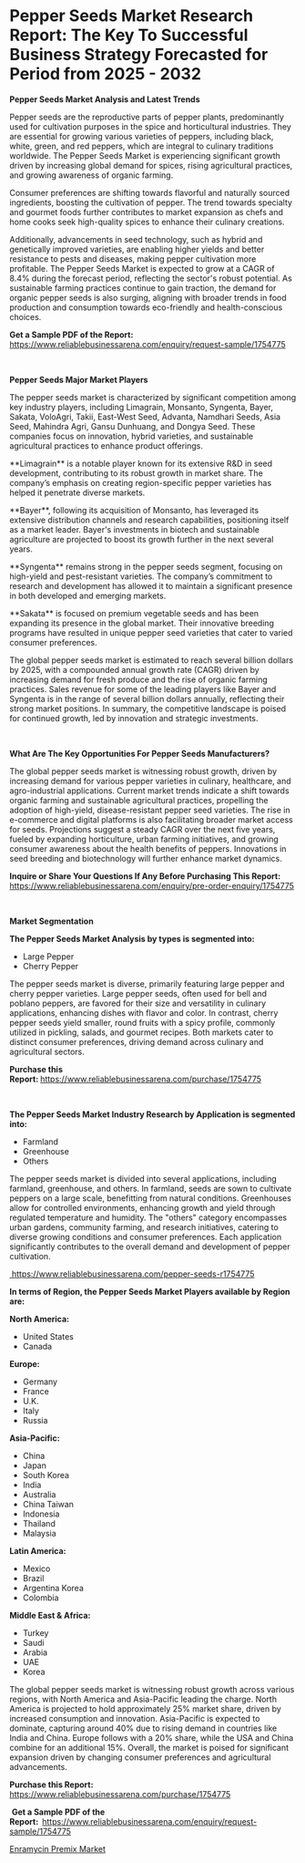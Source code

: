 <p><h1>Pepper Seeds Market Research Report: The Key To Successful Business Strategy Forecasted for Period from 2025 - 2032</h1></p><p><strong>Pepper Seeds Market Analysis and Latest Trends</strong></p>
<p><p>Pepper seeds are the reproductive parts of pepper plants, predominantly used for cultivation purposes in the spice and horticultural industries. They are essential for growing various varieties of peppers, including black, white, green, and red peppers, which are integral to culinary traditions worldwide. The Pepper Seeds Market is experiencing significant growth driven by increasing global demand for spices, rising agricultural practices, and growing awareness of organic farming. </p><p>Consumer preferences are shifting towards flavorful and naturally sourced ingredients, boosting the cultivation of pepper. The trend towards specialty and gourmet foods further contributes to market expansion as chefs and home cooks seek high-quality spices to enhance their culinary creations. </p><p>Additionally, advancements in seed technology, such as hybrid and genetically improved varieties, are enabling higher yields and better resistance to pests and diseases, making pepper cultivation more profitable. The Pepper Seeds Market is expected to grow at a CAGR of 8.4% during the forecast period, reflecting the sector's robust potential. As sustainable farming practices continue to gain traction, the demand for organic pepper seeds is also surging, aligning with broader trends in food production and consumption towards eco-friendly and health-conscious choices.</p></p>
<p><strong>Get a Sample PDF of the Report:&nbsp;</strong> <a href="https://www.reliablebusinessarena.com/enquiry/request-sample/1754775?utm_campaign=2928&utm_medium=2&utm_source=Github&utm_content=ia&utm_term=30032025&utm_id=pepper-seeds">https://www.reliablebusinessarena.com/enquiry/request-sample/1754775</a></p>
<p>&nbsp;</p>
<p><strong>Pepper Seeds Major Market Players</strong></p>
<p><p>The pepper seeds market is characterized by significant competition among key industry players, including Limagrain, Monsanto, Syngenta, Bayer, Sakata, VoloAgri, Takii, East-West Seed, Advanta, Namdhari Seeds, Asia Seed, Mahindra Agri, Gansu Dunhuang, and Dongya Seed. These companies focus on innovation, hybrid varieties, and sustainable agricultural practices to enhance product offerings.</p><p>**Limagrain** is a notable player known for its extensive R&D in seed development, contributing to its robust growth in market share. The company’s emphasis on creating region-specific pepper varieties has helped it penetrate diverse markets.</p><p>**Bayer**, following its acquisition of Monsanto, has leveraged its extensive distribution channels and research capabilities, positioning itself as a market leader. Bayer's investments in biotech and sustainable agriculture are projected to boost its growth further in the next several years.</p><p>**Syngenta** remains strong in the pepper seeds segment, focusing on high-yield and pest-resistant varieties. The company’s commitment to research and development has allowed it to maintain a significant presence in both developed and emerging markets.</p><p>**Sakata** is focused on premium vegetable seeds and has been expanding its presence in the global market. Their innovative breeding programs have resulted in unique pepper seed varieties that cater to varied consumer preferences.</p><p>The global pepper seeds market is estimated to reach several billion dollars by 2025, with a compounded annual growth rate (CAGR) driven by increasing demand for fresh produce and the rise of organic farming practices. Sales revenue for some of the leading players like Bayer and Syngenta is in the range of several billion dollars annually, reflecting their strong market positions. In summary, the competitive landscape is poised for continued growth, led by innovation and strategic investments.</p></p>
<p>&nbsp;</p>
<p><strong>What Are The Key Opportunities For Pepper Seeds Manufacturers?</strong></p>
<p><p>The global pepper seeds market is witnessing robust growth, driven by increasing demand for various pepper varieties in culinary, healthcare, and agro-industrial applications. Current market trends indicate a shift towards organic farming and sustainable agricultural practices, propelling the adoption of high-yield, disease-resistant pepper seed varieties. The rise in e-commerce and digital platforms is also facilitating broader market access for seeds. Projections suggest a steady CAGR over the next five years, fueled by expanding horticulture, urban farming initiatives, and growing consumer awareness about the health benefits of peppers. Innovations in seed breeding and biotechnology will further enhance market dynamics.</p></p>
<p><strong>Inquire or Share Your Questions If Any Before Purchasing This Report:</strong> <a href="https://www.reliablebusinessarena.com/enquiry/pre-order-enquiry/1754775?utm_campaign=2928&utm_medium=2&utm_source=Github&utm_content=ia&utm_term=30032025&utm_id=pepper-seeds">https://www.reliablebusinessarena.com/enquiry/pre-order-enquiry/1754775</a></p>
<p>&nbsp;</p>
<p><strong>Market Segmentation</strong></p>
<p><strong>The Pepper Seeds Market Analysis by types is segmented into:</strong></p>
<p><ul><li>Large Pepper</li><li>Cherry Pepper</li></ul></p>
<p><p>The pepper seeds market is diverse, primarily featuring large pepper and cherry pepper varieties. Large pepper seeds, often used for bell and poblano peppers, are favored for their size and versatility in culinary applications, enhancing dishes with flavor and color. In contrast, cherry pepper seeds yield smaller, round fruits with a spicy profile, commonly utilized in pickling, salads, and gourmet recipes. Both markets cater to distinct consumer preferences, driving demand across culinary and agricultural sectors.</p></p>
<p><strong>Purchase this Report:&nbsp;</strong><a href="https://www.reliablebusinessarena.com/purchase/1754775?utm_campaign=2928&utm_medium=2&utm_source=Github&utm_content=ia&utm_term=30032025&utm_id=pepper-seeds">https://www.reliablebusinessarena.com/purchase/1754775</a></p>
<p>&nbsp;</p>
<p><strong>The Pepper Seeds Market Industry Research by Application is segmented into:</strong></p>
<p><ul><li>Farmland</li><li>Greenhouse</li><li>Others</li></ul></p>
<p><p>The pepper seeds market is divided into several applications, including farmland, greenhouse, and others. In farmland, seeds are sown to cultivate peppers on a large scale, benefitting from natural conditions. Greenhouses allow for controlled environments, enhancing growth and yield through regulated temperature and humidity. The "others" category encompasses urban gardens, community farming, and research initiatives, catering to diverse growing conditions and consumer preferences. Each application significantly contributes to the overall demand and development of pepper cultivation.</p></p>
<p><a href="https://www.reliablebusinessarena.com/pepper-seeds-r1754775?utm_campaign=2928&utm_medium=2&utm_source=Github&utm_content=ia&utm_term=30032025&utm_id=pepper-seeds">&nbsp;https://www.reliablebusinessarena.com/pepper-seeds-r1754775</a></p>
<p><strong>In terms of Region, the Pepper Seeds Market Players available by Region are:</strong></p>
<p>
    <p> <strong> North America: </strong>
        <ul>
            <li>United States</li>
            <li>Canada</li>
        </ul>
        </p> 
    <p> <strong> Europe: </strong>
        <ul>
            <li>Germany</li>
            <li>France</li>
            <li>U.K.</li>
            <li>Italy</li>
            <li>Russia</li>
        </ul>
        </p> 
    <p> <strong> Asia-Pacific: </strong>
        <ul>
            <li>China</li>
            <li>Japan</li>
            <li>South Korea</li>
            <li>India</li>
            <li>Australia</li>
            <li>China Taiwan</li>
            <li>Indonesia</li>
            <li>Thailand</li>
            <li>Malaysia</li>
        </ul>
        </p> 
    <p> <strong> Latin America: </strong>
        <ul>
            <li>Mexico</li>
            <li>Brazil</li>
            <li>Argentina Korea</li>
            <li>Colombia</li>
        </ul>
        </p> 
    <p> <strong> Middle East & Africa: </strong>
        <ul>
            <li>Turkey</li>
            <li>Saudi</li>
            <li>Arabia</li>
            <li>UAE</li>
            <li>Korea</li>
        </ul>
    </p>
    </p>
<p><p>The global pepper seeds market is witnessing robust growth across various regions, with North America and Asia-Pacific leading the charge. North America is projected to hold approximately 25% market share, driven by increased consumption and innovation. Asia-Pacific is expected to dominate, capturing around 40% due to rising demand in countries like India and China. Europe follows with a 20% share, while the USA and China combine for an additional 15%. Overall, the market is poised for significant expansion driven by changing consumer preferences and agricultural advancements.</p></p>
<p><strong>Purchase this Report: </strong><a href="https://www.reliablebusinessarena.com/purchase/1754775?utm_campaign=2928&utm_medium=2&utm_source=Github&utm_content=ia&utm_term=30032025&utm_id=pepper-seeds">https://www.reliablebusinessarena.com/purchase/1754775</a></p>
<p>&nbsp;<strong>Get a Sample PDF of the Report:&nbsp;&nbsp;</strong><a href="https://www.reliablebusinessarena.com/enquiry/request-sample/1754775?utm_campaign=2928&utm_medium=2&utm_source=Github&utm_content=ia&utm_term=30032025&utm_id=pepper-seeds">https://www.reliablebusinessarena.com/enquiry/request-sample/1754775</a></p>
<p><strong></strong></p>
<p><p><a href="https://github.com/hannajuana198484/Market-Research-Report-List-1/blob/main/enramycin-premix-market.md?utm_campaign=2928&utm_medium=2&utm_source=Github&utm_content=ia&utm_term=30032025&utm_id=pepper-seeds">Enramycin Premix Market</a></p></p>